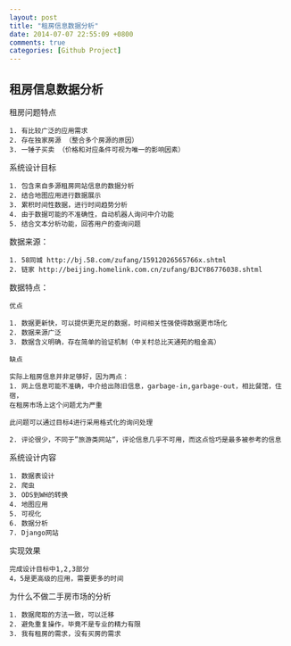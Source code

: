 ```yaml
---
layout: post
title: "租房信息数据分析"
date: 2014-07-07 22:55:09 +0800
comments: true
categories: [Github Project]
---
```


租房信息数据分析
----

租房问题特点

    1. 有比较广泛的应用需求 
    2. 存在独家房源 （整合多个房源的原因）
    3. 一锤子买卖 （价格和对应条件可视为唯一的影响因素）

系统设计目标

    1. 包含来自多源租房网站信息的数据分析
    2. 结合地图应用进行数据展示
    3. 累积时间性数据，进行时间趋势分析
    4. 由于数据可能的不准确性，自动机器人询问中介功能
    5. 结合文本分析功能，回答用户的查询问题

数据来源：

    1. 58同城 http://bj.58.com/zufang/15912026565766x.shtml
    2. 链家 http://beijing.homelink.com.cn/zufang/BJCY86776038.shtml

数据特点：

    优点
    
    1. 数据更新快，可以提供更充足的数据，时间相关性强使得数据更市场化
    2. 数据来源广泛
    3. 数据含义明确，存在简单的验证机制（中关村总比天通苑的租金高）
    
    缺点
    
    实际上租房信息并非足够好，因为两点：
    1. 网上信息可能不准确，中介给出陈旧信息，garbage-in,garbage-out，相比餐馆，住宿，
    在租房市场上这个问题尤为严重
    
    此问题可以通过目标4进行采用格式化的询问处理
    
    2. 评论很少，不同于”旅游类网站“，评论信息几乎不可用，而这点恰巧是最多被参考的信息

系统设计内容

    1. 数据表设计
    2. 爬虫
    3. ODS到WH的转换
    4. 地图应用
    5. 可视化
    6. 数据分析
    7. Django网站

实现效果

    完成设计目标中1,2,3部分    
    4，5是更高级的应用，需要更多的时间

为什么不做二手房市场的分析

    1. 数据爬取的方法一致，可以迁移
    2. 避免重复操作，毕竟不是专业的精力有限
    3. 我有租房的需求，没有买房的需求